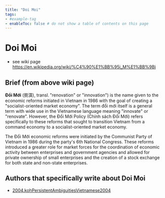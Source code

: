 ```yaml
---
title: "Doi Moi"
tags: 
- #example-tag  
- enableToc: false # do not show a table of contents on this page
---
```


# Doi Moi
- see wiki page https://en.wikipedia.org/wiki/%C4%90%E1%BB%95i_M%E1%BB%9Bi 

## Brief (from above wiki page)
**Đổi Mới** (𢷮㵋), transl. "renovation" or "innovation") is the name given to the economic reforms initiated in Vietnam in 1986 with the goal of creating a "socialist-oriented market economy". The term đổi mới itself is a general term with wide use in the Vietnamese language meaning "innovate" or "renovate". However, the Đổi Mới Policy (Chính sách Đổi Mới) refers specifically to these reforms that sought to transition Vietnam from a command economy to a socialist-oriented market economy.

The Đổi Mới economic reforms were initiated by the Communist Party of Vietnam in 1986 during the party's 6th National Congress. These reforms introduced a greater role for market forces for the coordination of economic activity between enterprises and government agencies and allowed for private ownership of small enterprises and the creation of a stock exchange for both state and non-state enterprises.

###
## 
###
## 
###
## Authors that specifically write about Doi Moi
- [2004.kohPersistentAmbiguitiesVietnamese2004](002.LiteratureNotes/2004.kohPersistentAmbiguitiesVietnamese2004.md)
### 